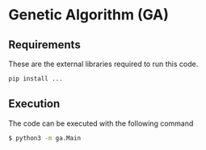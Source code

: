 # Genetic Algorithm (GA)

## Requirements 

These are the external libraries required to run this code. 

```bash 
pip install ...
```

## Execution 

The code can be executed with the following command

```bash 
$ python3 -m ga.Main
``` 

